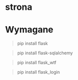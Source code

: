 # strona


<h1> Wymagane </h1>



>pip install flask

>pip install flask-sqlalchemy

>pip install flask_wtf

>pip install flask_login
